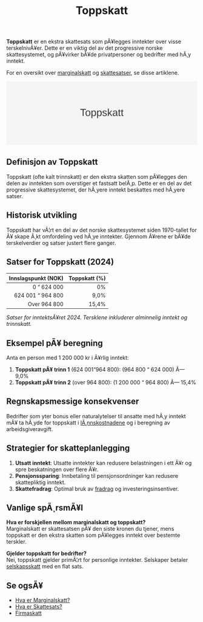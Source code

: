 ﻿---
title: "Toppskatt"
meta_title: "Toppskatt"
meta_description: '**Toppskatt** er en ekstra skattesats som pÃ¥legges inntekter over visse terskelnivÃ¥er. Dette er en viktig del av det progressive norske skattesystemet, og pÃ¥...'
slug: toppskatt
type: blog
layout: pages/single
---

**Toppskatt** er en ekstra skattesats som pÃ¥legges inntekter over visse terskelnivÃ¥er. Dette er en viktig del av det progressive norske skattesystemet, og pÃ¥virker bÃ¥de privatpersoner og bedrifter med hÃ¸y inntekt.

For en oversikt over [marginalskatt](/blogs/regnskap/hva-er-marginalskatt "Hva er Marginalskatt? Komplett Guide til Marginalskatt i Norge") og [skattesatser](/blogs/regnskap/skattesats "Skattesats: Oversikt over Norske Skattesatser"), se disse artiklene.

![Toppskatt](toppskatt-image.svg)

## Definisjon av Toppskatt

Toppskatt (ofte kalt trinnskatt) er den ekstra skatten som pÃ¥legges den delen av inntekten som overstiger et fastsatt belÃ¸p. Dette er en del av det progressive skattesystemet, der hÃ¸yere inntekt beskattes med hÃ¸yere satser.

## Historisk utvikling

Toppskatt har vÃ¦rt en del av det norske skattesystemet siden 1970-tallet for Ã¥ skape Ã¸kt omfordeling ved hÃ¸ye inntekter. Gjennom Ã¥rene er bÃ¥de terskelverdier og satser justert flere ganger.

## Satser for Toppskatt (2024)

| Innslagspunkt (NOK)      | Toppskatt (%) |
|-------------------------:|--------------:|
| 0 “ 624 000             | 0%            |
| 624 001 “ 964 800       | 9,0%          |
| Over 964 800            | 15,4%         |

*Satser for inntektsÃ¥ret 2024. Tersklene inkluderer alminnelig inntekt og trinnskatt.*

## Eksempel pÃ¥ beregning

Anta en person med 1 200 000 kr i Ã¥rlig inntekt:

1. **Toppskatt pÃ¥ trinn 1** (624 001“964 800): (964 800 “ 624 000) Ã— 9,0%  
2. **Toppskatt pÃ¥ trinn 2** (over 964 800): (1 200 000 “ 964 800) Ã— 15,4%  

## Regnskapsmessige konsekvenser

Bedrifter som yter bonus eller naturalytelser til ansatte med hÃ¸y inntekt mÃ¥ ta hÃ¸yde for toppskatt i [lÃ¸nnskostnadene](/blogs/regnskap/hva-er-lonn "Hva er LÃ¸nn? Komplett Guide til LÃ¸nnsbehandling i Regnskap") og i beregning av arbeidsgiveravgift.

## Strategier for skatteplanlegging

1. **Utsatt inntekt**: Utsatte inntekter kan redusere belastningen i ett Ã¥r og spre beskatningen over flere Ã¥r.  
2. **Pensjonssparing**: Innbetaling til pensjonsordninger kan redusere skattepliktig inntekt.  
3. **Skattefradrag**: Optimal bruk av [fradrag](/blogs/regnskap/hva-er-fradrag "Hva er Fradrag? Komplett Guide til Skattefradrag i Norge") og investeringsinsentiver.

## Vanlige spÃ¸rsmÃ¥l

**Hva er forskjellen mellom marginalskatt og toppskatt?**  
Marginalskatt er skattesatsen pÃ¥ den siste kronen du tjener, mens toppskatt er den ekstra skatten som pÃ¥legges inntekt over bestemte terskler.

**Gjelder toppskatt for bedrifter?**  
Nei, toppskatt gjelder primÃ¦rt for personlige inntekter. Selskaper betaler [selskapsskatt](/blogs/regnskap/firmaskatt "Firmaskatt “ Komplett guide til skatteregler for selskaper") med en flat sats.

## Se ogsÃ¥

- [Hva er Marginalskatt?](/blogs/regnskap/hva-er-marginalskatt "Hva er Marginalskatt? Komplett Guide til Marginalskatt i Norge")  
- [Hva er Skattesats?](/blogs/regnskap/skattesats "Skattesats: Oversikt over Norske Skattesatser")  
- [Firmaskatt](/blogs/regnskap/firmaskatt "Firmaskatt “ Komplett guide til skatteregler for selskaper")





